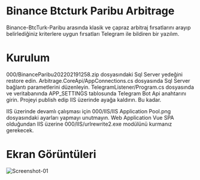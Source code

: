 # Binance Btcturk Paribu Arbitrage
 
Binance-BtcTurk-Paribu arasında klasik ve çapraz arbitraj fırsatlarını arayıp belirlediğiniz kriterlere uygun fırsatları Telegram ile bildiren bir yazılım.

# Kurulum

000/BinanceParibu202202191258.zip dosyasındaki Sql Server yedeğini restore edin.
Arbitrage.CoreApi/AppConnections.cs dosyasında Sql Server bağlantı parametlerini düzenleyin.
TelegramListener/Program.cs dosyasında ve veritabanında APP_SETTINGS tablosunda Telegram Bot Api anahtarını girin.
Projeyi publish edip IIS üzerinde ayağa kaldırın. Bu kadar.

IIS üzerinde devamlı çalışması için 000/IIS/IIS Application Pool.png dosyasındaki ayarları yapmayı unutmayın.
Web Application Vue SPA olduğundan IIS üzerine 000/IIS/urlrewrite2.exe modülünü kurmanız gerekecek.

# Ekran Görüntüleri

![Screenshot-01](/assets/images/tux.png)